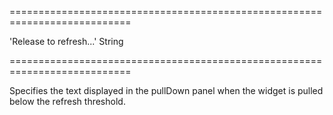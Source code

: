 ===========================================================================
<!--default-->'Release to refresh...'<!--/default-->
<!--type-->String<!--/type-->
===========================================================================

<!--shortDescription-->
Specifies the text displayed in the pullDown panel when the widget is pulled below the refresh threshold.
<!--/shortDescription-->

<!--fullDescription-->

<!--/fullDescription-->